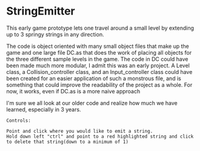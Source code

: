 StringEmitter
====

This early game prototype lets one travel around a small level by extending up to 3 springy strings in any direction.

The code is object oriented with many small object files that make up the game and one large file DC.as that does the work of placing all objects for the three different sample levels in the game. The code in DC could have been made much more modular, I admit this was an early project. A Level class, a Collision_controller class, and an Input_controller class could have been created for an easier application of such a monstrous file, and is something that could improve the readability of the project as a whole. For now, it works, even if DC.as is a more naive approach 

I'm sure we all look at our older code and realize how much we have learned, especially in 3 years.

    Controls:
    
    Point and click where you would like to emit a string.
    Hold down left "ctrl" and point to a red highlighted string and click to delete that string(down to a minimum of 1)
    

